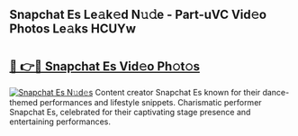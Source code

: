 ## Snapchat Es Le𝚊k𝚎d N𝚞𝚍e - Part-uVC Vid𝚎o Photos Le𝚊ks HCUYw

# <h2><a href="http://fbdthc.evod.top/?m=Snapchat+Es">🔗 👉🔴 Snapchat Es Vid𝚎o Ph𝚘t𝚘s</a></h2>

[![Snapchat Es N𝚞d𝚎s](https://i.imgur.com/8V9OHl7.gif)](http://fbdthc.evod.top/?m=Snapchat+Es)
Content creator Snapchat Es known for their dance-themed performances and lifestyle snippets. Charismatic performer Snapchat Es, celebrated for their captivating stage presence and entertaining performances. 
